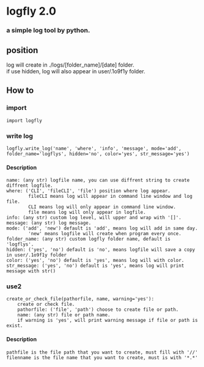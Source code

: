 # logfly  2.0  
### a simple log tool by python.  

## position  
log will create in ./logs/[folder_name]/[date] folder.  
if use hidden, log will also appear in user/.1o9f1y folder.  

## How to  
### import  
    import logfly  
### write log    
    logfly.write_log('name', 'where', 'info', 'message', mode='add', folder_name='logflys', hidden='no', color='yes', str_message='yes')  

#### Description  
    name: (any str) logfile name, you can use diffrent string to create diffrent logfile.  
    where: ('CLI', 'fileCLI', 'file') position where log appear.  
            fileCLI means log will appear in command line window and log file.  
            CLI means log will only appear in command line window.  
            file means log will only appear in logfile.  
    info: (any str) custom log level, will upper and wrap with '[]'.  
    message: (any str) log message.  
    mode: ('add', 'new') default is 'add', means log will add in same day.  
            'new' means logfile will create when program every once.
    folder_name: (any str) custom logfly folder name, default is 'logflys'.  
    hidden: ('yes', 'no') default is 'no', means logfile will save a copy in user/.1o9f1y folder  
    color: ('yes', 'no') default is 'yes', means log will with color.  
    str_message: ('yes', 'no') default is 'yes', means log will print message with str()  

### use2  
    create_or_check_file(pathorfile, name, warning='yes'): 
        create or check file.  
        pathorfile: ('file', 'path') choose to create file or path.  
        name: (any str) file or path name.  
        if warning is 'yes', will print warning message if file or path is exist.  

#### Description  
    pathfile is the file path that you want to create, must fill with '//'  
    filenname is the file name that you want to create, must is with '*.*'  

